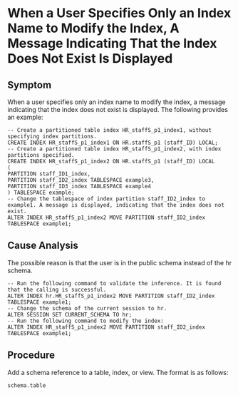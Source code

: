 # When a User Specifies Only an Index Name to Modify the Index, A Message Indicating That the Index Does Not Exist Is Displayed<a name="EN-US_TOPIC_0291615105"></a>

## Symptom<a name="section11297759192710"></a>

When a user specifies only an index name to modify the index, a message indicating that the index does not exist is displayed. The following provides an example:

```
-- Create a partitioned table index HR_staffS_p1_index1, without specifying index partitions.
CREATE INDEX HR_staffS_p1_index1 ON HR.staffS_p1 (staff_ID) LOCAL; 
-- Create a partitioned table index HR_staffS_p1_index2, with index partitions specified.
CREATE INDEX HR_staffS_p1_index2 ON HR.staffS_p1 (staff_ID) LOCAL 
(   
PARTITION staff_ID1_index,    
PARTITION staff_ID2_index TABLESPACE example3,    
PARTITION staff_ID3_index TABLESPACE example4 
) TABLESPACE example; 
-- Change the tablespace of index partition staff_ID2_index to example1. A message is displayed, indicating that the index does not exist.
ALTER INDEX HR_staffS_p1_index2 MOVE PARTITION staff_ID2_index TABLESPACE example1;
```

## Cause Analysis<a name="section13485101002814"></a>

The possible reason is that the user is in the public schema instead of the hr schema.

```
-- Run the following command to validate the inference. It is found that the calling is successful.
ALTER INDEX hr.HR_staffS_p1_index2 MOVE PARTITION staff_ID2_index TABLESPACE example1;
-- Change the schema of the current session to hr.
ALTER SESSION SET CURRENT_SCHEMA TO hr;
-- Run the following command to modify the index:
ALTER INDEX HR_staffS_p1_index2 MOVE PARTITION staff_ID2_index TABLESPACE example1;
```

## Procedure<a name="section12373188285"></a>

Add a schema reference to a table, index, or view. The format is as follows:

```
schema.table
```


